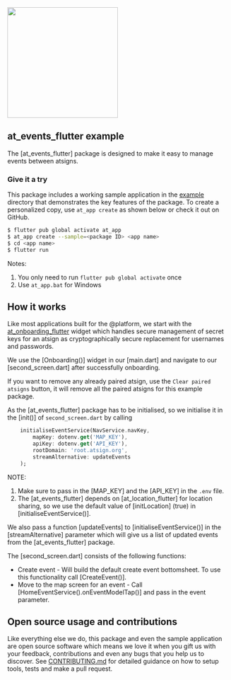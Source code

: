 <img width=250px src="https://atsign.dev/assets/img/@platform_logo_grey.svg?sanitize=true">

## at_events_flutter example
The [at_events_flutter] package is designed to make it easy to manage events between atsigns.

### Give it a try
This package includes a working sample application in the [example](https://github.com/atsign-foundation/at_widgets/tree/trunk/at_events_flutter/example) directory that demonstrates the key features of the package. To create a personalized copy, use ```at_app create``` as shown below or check it out on GitHub.

```sh
$ flutter pub global activate at_app 
$ at_app create --sample=<package ID> <app name> 
$ cd <app name>
$ flutter run
```
Notes: 
1. You only need to run ```flutter pub global activate``` once
2. Use ```at_app.bat``` for Windows

## How it works

Like most applications built for the  @‎platform, we start with the [at_onboarding_flutter](https://pub.dev/packages/at_onboarding_flutter) widget which handles secure management of secret keys for an atsign as cryptographically secure replacement for usernames and passwords.

We use the [Onboarding()] widget in our [main.dart] and navigate to our [second_screen.dart] after successfully onboarding.

If you want to remove any already paired atsign, use the `Clear paired atsigns` button, it will remove all the paired atsigns for this example package.

As the [at_events_flutter] package has to be initialised, so we initialise it in the [init()] of `second_screen.dart` by calling
```dart
    initialiseEventService(NavService.navKey,
        mapKey: dotenv.get('MAP_KEY'),
        apiKey: dotenv.get('API_KEY'),
        rootDomain: 'root.atsign.org',
        streamAlternative: updateEvents
    );
```
NOTE: 
1. Make sure to pass in the [MAP_KEY] and the [API_KEY] in the `.env` file.
2. The [at_events_flutter] depends on [at_location_flutter] for location sharing, so we use the default value of [initLocation] (true) in [initialiseEventService()].

We also pass a function [updateEvents] to [initialiseEventService()] in the [streamAlternative] parameter which will give us a list of updated events from the [at_events_flutter] package.

The [second_screen.dart] consists of the following functions:
  - Create event - Will build the default create event bottomsheet. To use this functionality call [CreateEvent()].
  - Move to the map screen for an event - Call [HomeEventService().onEventModelTap()] and pass in the event parameter.

## Open source usage and contributions

Like everything else we do, this package and even the sample application are open source software which means we love it when you gift us with your feedback, contributions and even any bugs that you help us to discover. See [CONTRIBUTING.md](https://github.com/atsign-foundation/at_widgets/blob/trunk/CONTRIBUTING.md) for detailed guidance on how to setup tools, tests and make a pull request.

